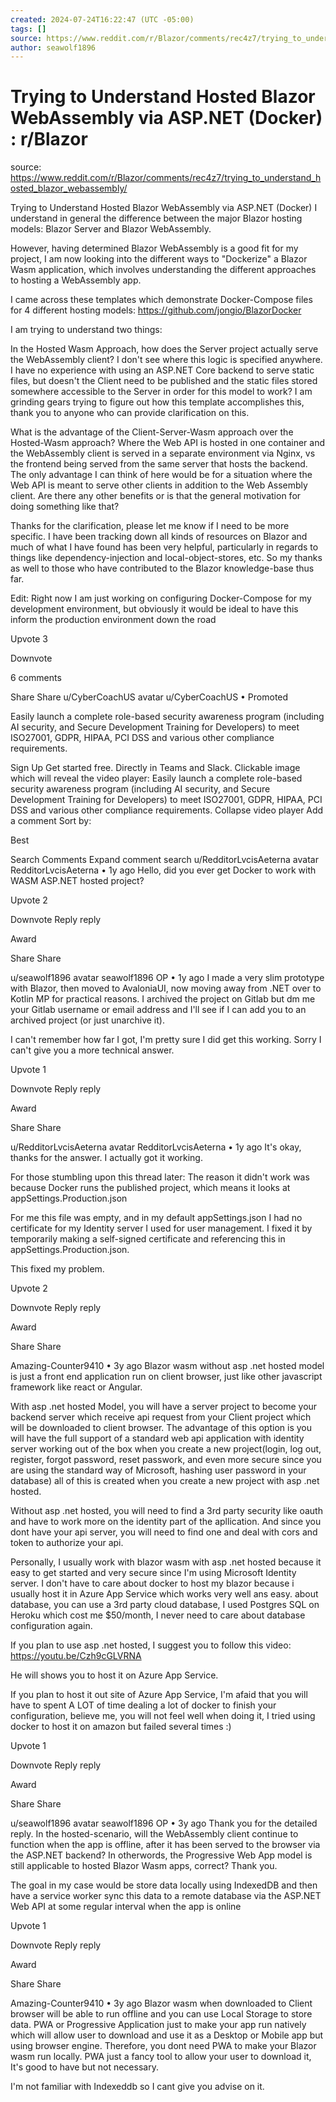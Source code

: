 ```yaml
---
created: 2024-07-24T16:22:47 (UTC -05:00)
tags: []
source: https://www.reddit.com/r/Blazor/comments/rec4z7/trying_to_understand_hosted_blazor_webassembly/
author: seawolf1896
---
```


# Trying to Understand Hosted Blazor WebAssembly via ASP.NET (Docker) : r/Blazor

source: https://www.reddit.com/r/Blazor/comments/rec4z7/trying_to_understand_hosted_blazor_webassembly/

Trying to Understand Hosted Blazor WebAssembly via ASP.NET (Docker)
I understand in general the difference between the major Blazor hosting models: Blazor Server and Blazor WebAssembly.

However, having determined Blazor WebAssembly is a good fit for my project, I am now looking into the different ways to "Dockerize" a Blazor Wasm application, which involves understanding the different approaches to hosting a WebAssembly app.

I came across these templates which demonstrate Docker-Compose files for 4 different hosting models: https://github.com/jongio/BlazorDocker

I am trying to understand two things:

In the Hosted Wasm Approach, how does the Server project actually serve the WebAssembly client? I don't see where this logic is specified anywhere. I have no experience with using an ASP.NET Core backend to serve static files, but doesn't the Client need to be published and the static files stored somewhere accessible to the Server in order for this model to work? I am grinding gears trying to figure out how this template accomplishes this, thank you to anyone who can provide clarification on this.

What is the advantage of the Client-Server-Wasm approach over the Hosted-Wasm approach? Where the Web API is hosted in one container and the WebAssembly client is served in a separate environment via Nginx, vs the frontend being served from the same server that hosts the backend. The only advantage I can think of here would be for a situation where the Web API is meant to serve other clients in addition to the Web Assembly client. Are there any other benefits or is that the general motivation for doing something like that?

Thanks for the clarification, please let me know if I need to be more specific. I have been tracking down all kinds of resources on Blazor and much of what I have found has been very helpful, particularly in regards to things like dependency-injection and local-object-stores, etc. So my thanks as well to those who have contributed to the Blazor knowledge-base thus far.

Edit: Right now I am just working on configuring Docker-Compose for my development environment, but obviously it would be ideal to have this inform the production environment down the road


Upvote
3

Downvote

6
comments


Share
Share
u/CyberCoachUS avatar
u/CyberCoachUS
•
Promoted

Easily launch a complete role-based security awareness program (including AI security, and Secure Development Training for Developers) to meet ISO27001, GDPR, HIPAA, PCI DSS and various other compliance requirements.

Sign Up
Get started free. Directly in Teams and Slack.
Clickable image which will reveal the video player: Easily launch a complete role-based security awareness program (including AI security, and Secure Development Training for Developers) to meet ISO27001, GDPR, HIPAA, PCI DSS and various other compliance requirements.
Collapse video player
Add a comment
Sort by:

Best

Search Comments
Expand comment search
u/RedditorLvcisAeterna avatar
RedditorLvcisAeterna
•
1y ago
Hello, did you ever get Docker to work with WASM ASP.NET hosted project?



Upvote
2

Downvote
Reply
reply

Award

Share
Share

u/seawolf1896 avatar
seawolf1896
OP
•
1y ago
I made a very slim prototype with Blazor, then moved to AvaloniaUI, now moving away from .NET over to Kotlin MP for practical reasons. I archived the project on Gitlab but dm me your Gitlab username or email address and I'll see if I can add you to an archived project (or just unarchive it).

I can't remember how far I got, I'm pretty sure I did get this working. Sorry I can't give you a more technical answer.



Upvote
1

Downvote
Reply
reply

Award

Share
Share

u/RedditorLvcisAeterna avatar
RedditorLvcisAeterna
•
1y ago
It's okay, thanks for the answer. I actually got it working.

For those stumbling upon this thread later: The reason it didn't work was because Docker runs the published project, which means it looks at appSettings.Production.json

For me this file was empty, and in my default appSettings.json I had no certificate for my Identity server I used for user management. I fixed it by temporarily making a self-signed certificate and referencing this in appSettings.Production.json.

This fixed my problem.


Upvote
2

Downvote
Reply
reply

Award

Share
Share

Amazing-Counter9410
•
3y ago
Blazor wasm without asp .net hosted model is just a front end application run on client browser, just like other javascript framework like react or Angular.

With asp .net hosted Model, you will have a server project to become your backend server which receive api request from your Client project which will be downloaded to client browser. The advantage of this option is you will have the full support of a standard web api application with identity server working out of the box when you create a new project(login, log out, register, forgot password, reset passwork, and even more secure since you are using the standard way of Microsoft, hashing user password in your database) all of this is created when you create a new project with asp .net hosted.

Without asp .net hosted, you will need to find a 3rd party security like oauth and have to work more on the identity part of the apllication. And since you dont have your api server, you will need to find one and deal with cors and token to authorize your api.

Personally, I usually work with blazor wasm with asp .net hosted because it easy to get started and very secure since I'm using Microsoft Identity server. I don't have to care about docker to host my blazor because i usually host it in Azure App Service which works very well ans easy. about database, you can use a 3rd party cloud database, I used Postgres SQL on Heroku which cost me $50/month, I never need to care about database configuration again.

If you plan to use asp .net hosted, I suggest you to follow this video: https://youtu.be/Czh9cGLVRNA

He will shows you to host it on Azure App Service.

If you plan to host it out site of Azure App Service, I'm afaid that you will have to spent A LOT of time dealing a lot of docker to finish your configuration, believe me, you will not feel well when doing it, I tried using docker to host it on amazon but failed several times :)



Upvote
1

Downvote
Reply
reply

Award

Share
Share

u/seawolf1896 avatar
seawolf1896
OP
•
3y ago
Thank you for the detailed reply. In the hosted-scenario, will the WebAssembly client continue to function when the app is offline, after it has been served to the browser via the ASP.NET backend? In otherwords, the Progressive Web App model is still applicable to hosted Blazor Wasm apps, correct? Thank you.

The goal in my case would be store data locally using IndexedDB and then have a service worker sync this data to a remote database via the ASP.NET Web API at some regular interval when the app is online



Upvote
1

Downvote
Reply
reply

Award

Share
Share

Amazing-Counter9410
•
3y ago
Blazor wasm when downloaded to Client browser will be able to run offline and you can use Local Storage to store data. PWA or Progressive Application just to make your app run natively which will allow user to download and use it as a Desktop or Mobile app but using browser engine. Therefore, you dont need PWA to make your Blazor wasm run locally. PWA just a fancy tool to allow your user to download it, It's good to have but not necessary.

I'm not familiar with Indexeddb so I cant give you advise on it.
